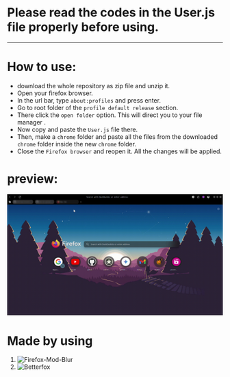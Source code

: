 # Please read the codes in the User.js file properly before using. 
*********************************************************************


# How to use:

* download the whole repository as zip file and unzip it.
* Open your firefox browser.
* In the url bar, type `about:profiles` and press enter.
* Go to root folder of the `profile default release` section.
* There click the `open folder` option. This will direct you to your file manager .
* Now copy and paste the `User.js` file there.
* Then, make a `chrome` folder and paste all the files from the downloaded `chrome` folder inside the new `chrome` folder.
* Close the `Firefox browser` and reopen it. All the changes will be applied.


# preview:

![](Recording-2024-04-24-113949.gif)

# Made by using

1. ![Firefox-Mod-Blur
](https://github.com/Alan-Kuan/Firefox-Mod-Blur#page_with_curl-installer-script)
2. ![Betterfox](https://github.com/yokoffing/Betterfox?tab=readme-ov-file)


